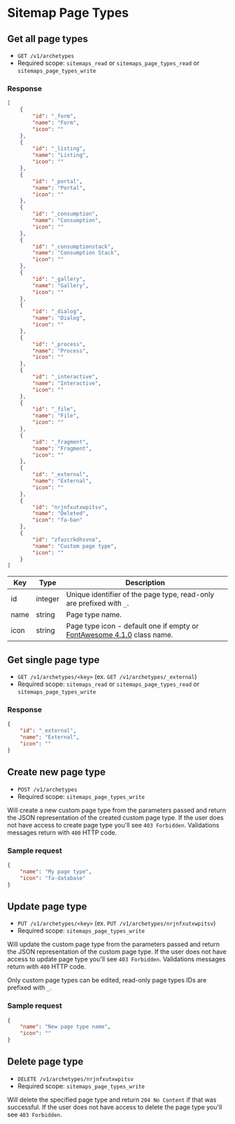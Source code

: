 # Sitemap Page Types

## Get all page types

* `GET /v1/archetypes`
* Required scope: `sitemaps_read` or `sitemaps_page_types_read` or `sitemaps_page_types_write`

### Response
``` json
[
    {
        "id": "_form",
        "name": "Form",
        "icon": ""
    },
    {
        "id": "_listing",
        "name": "Listing",
        "icon": ""
    },
    {
        "id": "_portal",
        "name": "Portal",
        "icon": ""
    },
    {
        "id": "_consumption",
        "name": "Consumption",
        "icon": ""
    },
    {
        "id": "_consumptionstack",
        "name": "Consumption Stack",
        "icon": ""
    },
    {
        "id": "_gallery",
        "name": "Gallery",
        "icon": ""
    },
    {
        "id": "_dialog",
        "name": "Dialog",
        "icon": ""
    },
    {
        "id": "_process",
        "name": "Process",
        "icon": ""
    },
    {
        "id": "_interactive",
        "name": "Interactive",
        "icon": ""
    },
    {
        "id": "_file",
        "name": "File",
        "icon": ""
    },
    {
        "id": "_fragment",
        "name": "Fragment",
        "icon": ""
    },
    {
        "id": "_external",
        "name": "External",
        "icon": ""
    },
    {
        "id": "nrjnfxutxwpitsv",
        "name": "Deleted",
        "icon": "fa-ban"
    },
    {
        "id": "zfazcrkdhsvna",
        "name": "Custom page type",
        "icon": ""
    }
]
```
Key | Type | Description
--- | --- | ---
id | integer | Unique identifier of the page type, read-only are prefixed with `_`.
name | string | Page type name.
icon | string | Page type icon - default one if empty or [FontAwesome 4.1.0](http://fortawesome.github.io/Font-Awesome/) class name.

## Get single page type

* `GET /v1/archetypes/<key>` (ex. `GET /v1/archetypes/_external`)
* Required scope: `sitemaps_read` or `sitemaps_page_types_read` or `sitemaps_page_types_write`

### Response
``` json
{
    "id": "_external",
    "name": "External",
    "icon": ""
}
```

## Create new page type

* `POST /v1/archetypes`
* Required scope: `sitemaps_page_types_write`

Will create a new custom page type from the parameters passed and return the JSON representation of the created custom page type. If the user does not have access to create page type you'll see `403 Forbidden`. Validations messages return with `400` HTTP code.

### Sample request
``` json
{
    "name": "My page type",
    "icon": "fa-database"
}
```

## Update page type

* `PUT /v1/archetypes/<key>` (ex. `PUT /v1/archetypes/nrjnfxutxwpitsv`)
* Required scope: `sitemaps_page_types_write`

Will update the custom page type from the parameters passed and return the JSON representation of the custom page type. If the user does not have access to update page type you'll see `403 Forbidden`. Validations messages return with `400` HTTP code.

Only custom page types can be edited, read-only page types IDs are prefixed with `_`.

### Sample request
``` json
{
    "name": "New page type name",
    "icon": ""
}
```

## Delete page type

* `DELETE /v1/archetypes/nrjnfxutxwpitsv`
* Required scope: `sitemaps_page_types_write`

Will delete the specified page type and return `204 No Content` if that was successful. If the user does not have access to delete the page type you'll see `403 Forbidden`.